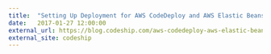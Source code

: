 ```yaml
---
title:  "Setting Up Deployment for AWS CodeDeploy and AWS Elastic Beanstalk"
date:   2017-01-27 12:00:00
external_url: https://blog.codeship.com/aws-codedeploy-aws-elastic-beanstalk/
external_site: codeship
---
```

